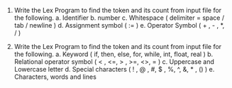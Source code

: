 1. Write the Lex Program to find the token and its count from input file for the following.
	a. Identifier
	b. number
	c. Whitespace ( delimiter = space / tab / newline )
	d. Assignment symbol ( := )
	e. Operator Symbol ( + , - , *, / )

2. Write the Lex Program to find the token and its count from input file for the following.
	a. Keyword ( if, then, else, for, while, int, float, real )
	b. Relational operator symbol ( < , <=, > , >=, <>, = )
	c. Uppercase and Lowercase letter
	d. Special characters ( ! , @ , #, $ , %, ^, &, * , () )
	e. Characters, words and lines
